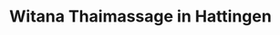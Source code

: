 ---
title: "Witana Thaimassage in Hattingen"
url: /hattingen/witana-thaimassage-in-hattingen/
shop: Massage
---